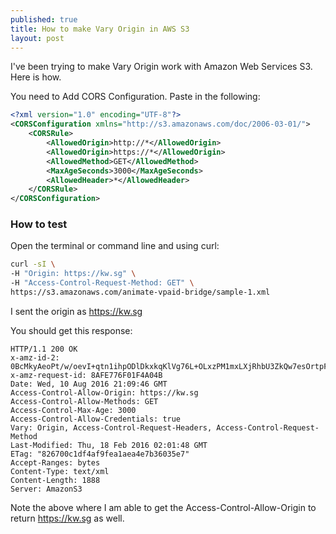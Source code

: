 ```yaml
---
published: true
title: How to make Vary Origin in AWS S3
layout: post
---
```

I've been trying to make Vary Origin work with Amazon Web Services S3. Here is how.

You need to Add CORS Configuration. Paste in the following:

```xml
<?xml version="1.0" encoding="UTF-8"?>
<CORSConfiguration xmlns="http://s3.amazonaws.com/doc/2006-03-01/">
    <CORSRule>
        <AllowedOrigin>http://*</AllowedOrigin>
        <AllowedOrigin>https://*</AllowedOrigin>
        <AllowedMethod>GET</AllowedMethod>
        <MaxAgeSeconds>3000</MaxAgeSeconds>
        <AllowedHeader>*</AllowedHeader>
    </CORSRule>
</CORSConfiguration>
```

<h3>How to test</h3>

Open the terminal or command line and using curl:

```sh
curl -sI \
-H "Origin: https://kw.sg" \
-H "Access-Control-Request-Method: GET" \
https://s3.amazonaws.com/animate-vpaid-bridge/sample-1.xml
```

I sent the origin as https://kw.sg

You should get this response:

```
HTTP/1.1 200 OK
x-amz-id-2: 0BcMkyAeoPt/w/oevI+qtn1ihpODlDkxkqKlVg76L+OLxzPM1mxLXjRhbU3ZkQw7esOrtpFDaVU=
x-amz-request-id: 8AFE776F01F4A04B
Date: Wed, 10 Aug 2016 21:09:46 GMT
Access-Control-Allow-Origin: https://kw.sg
Access-Control-Allow-Methods: GET
Access-Control-Max-Age: 3000
Access-Control-Allow-Credentials: true
Vary: Origin, Access-Control-Request-Headers, Access-Control-Request-Method
Last-Modified: Thu, 18 Feb 2016 02:01:48 GMT
ETag: "826700c1df4af9fea1aea4e7b36035e7"
Accept-Ranges: bytes
Content-Type: text/xml
Content-Length: 1888
Server: AmazonS3
```

Note the above where I am able to get the Access-Control-Allow-Origin to return https://kw.sg as well.